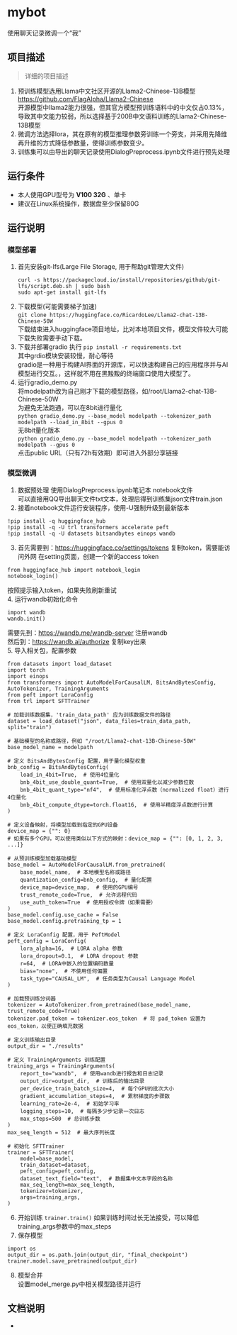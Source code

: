 # mybot
使用聊天记录微调一个“我”

## 项目描述
>  详细的项目描述
1. 预训练模型选用Llama中文社区开源的Llama2-Chinese-13B模型  https://github.com/FlagAlpha/Llama2-Chinese  
   开源模型中llama2能力很强，但其官方模型预训练语料中的中文仅占0.13%，导致其中文能力较弱，所以选择基于200B中文语料训练的Llama2-Chinese-13B模型  
2. 微调方法选择lora，其在原有的模型推理参数旁训练一个旁支，并采用先降维再升维的方式降低参数量，使得训练参数变少。
3. 训练集可以由导出的聊天记录使用DialogPreprocess.ipynb文件进行预先处理


## 运行条件
* 本人使用GPU型号为 **V100 32G** 、单卡
* 建议在Linux系统操作，数据盘至少保留80G

## 运行说明
### 模型部署
1. 首先安装git-lfs(Large File Storage, 用于帮助git管理大文件)
   ```
   curl -s https://packagecloud.io/install/repositories/github/git-lfs/script.deb.sh | sudo bash
   sudo apt-get install git-lfs
   ```
2. 下载模型(可能需要梯子加速)  
   ```git clone https://huggingface.co/RicardoLee/Llama2-chat-13B-Chinese-50W```  
   下载结束进入huggingface项目地址，比对本地项目文件，模型文件较大可能下载失败需要手动下载。
3. 下载并部署gradio
执行 ```pip install -r requirements.txt```   
其中grdio模块安装较慢，耐心等待   
gradio是一种用于构建AI界面的开源库，可以快速构建自己的应用程序并与AI模型进行交互。，这样就不用在黑黢黢的终端窗口使用大模型了。  
4. 运行gradio_demo.py  
将modelpath改为自己刚才下载的模型路径，如/root/Llama2-chat-13B-Chinese-50W   
为避免无法跑通，可以在8bit进行量化    
```python gradio_demo.py --base_model modelpath --tokenizer_path modelpath --load_in_8bit --gpus 0```   
无8bit量化版本   
```python gradio_demo.py --base_model modelpath --tokenizer_path modelpath --gpus 0```  
点击public URL（只有72h有效期）即可进入外部分享链接    


### 模型微调
1. 数据预处理
使用DialogPreprocess.ipynb笔记本 notebook文件  
可以直接用QQ导出聊天文件txt文本，处理后得到训练集json文件train.json
2. 接着notebook文件运行安装程序，使用-U强制升级到最新版本
```
!pip install -q huggingface_hub
!pip install -q -U trl transformers accelerate peft
!pip install -q -U datasets bitsandbytes einops wandb
```
3. 首先需要到：https://huggingface.co/settings/tokens 复制token，需要能访问外网
在setting页面，创建一个新的access token
```
from huggingface_hub import notebook_login
notebook_login()
```
按照提示输入token，如果失败刷新重试  
4. 运行wandb初始化命令
```
import wandb
wandb.init()
```
需要先到：https://wandb.me/wandb-server 注册wandb  
然后到：https://wandb.ai/authorize 复制key出来  
5. 导入相关包，配置参数
```
from datasets import load_dataset
import torch
import einops
from transformers import AutoModelForCausalLM, BitsAndBytesConfig, AutoTokenizer, TrainingArguments
from peft import LoraConfig
from trl import SFTTrainer

# 加载训练数据集，'train_data_path' 应为训练数据文件的路径
dataset = load_dataset("json", data_files=train_data_path, split="train")

# 基础模型的名称或路径，例如 "/root/Llama2-chat-13B-Chinese-50W"
base_model_name = modelpath

# 定义 BitsAndBytesConfig 配置，用于量化模型权重
bnb_config = BitsAndBytesConfig(
    load_in_4bit=True,  # 使用4位量化
    bnb_4bit_use_double_quant=True,  # 使用双量化以减少参数位数
    bnb_4bit_quant_type="nf4",  # 使用标准化浮点数（normalized float）进行4位量化
    bnb_4bit_compute_dtype=torch.float16,  # 使用半精度浮点数进行计算
)

# 定义设备映射，将模型加载到指定的GPU设备
device_map = {"": 0}
# 如果有多个GPU，可以使用类似以下方式的映射：device_map = {"": [0, 1, 2, 3, ...]}

# 从预训练模型加载基础模型
base_model = AutoModelForCausalLM.from_pretrained(
    base_model_name,  # 本地模型名称或路径
    quantization_config=bnb_config,  # 量化配置
    device_map=device_map,  # 使用的GPU编号
    trust_remote_code=True,  # 允许远程代码
    use_auth_token=True  # 使用授权令牌（如果需要）
)
base_model.config.use_cache = False
base_model.config.pretraining_tp = 1

# 定义 LoraConfig 配置，用于 PeftModel
peft_config = LoraConfig(
    lora_alpha=16,  # LORA alpha 参数
    lora_dropout=0.1,  # LORA dropout 参数
    r=64,  # LORA中嵌入的位置编码数量
    bias="none",  # 不使用任何偏置
    task_type="CAUSAL_LM",  # 任务类型为Causal Language Model
)

# 加载预训练分词器
tokenizer = AutoTokenizer.from_pretrained(base_model_name, trust_remote_code=True)
tokenizer.pad_token = tokenizer.eos_token  # 将 pad_token 设置为 eos_token，以便正确填充数据

# 定义训练输出目录
output_dir = "./results"

# 定义 TrainingArguments 训练配置
training_args = TrainingArguments(
    report_to="wandb",  # 使用wandb进行报告和日志记录
    output_dir=output_dir,  # 训练后的输出目录
    per_device_train_batch_size=4,  # 每个GPU的批次大小
    gradient_accumulation_steps=4,  # 累积梯度的步骤数
    learning_rate=2e-4,  # 初始学习率
    logging_steps=10,  # 每隔多少步记录一次日志
    max_steps=500  # 总训练步数
)
max_seq_length = 512  # 最大序列长度

# 初始化 SFTTrainer
trainer = SFTTrainer(
    model=base_model,
    train_dataset=dataset,
    peft_config=peft_config,
    dataset_text_field="text",  # 数据集中文本字段的名称
    max_seq_length=max_seq_length,
    tokenizer=tokenizer,
    args=training_args,
)

```
6. 开始训练
```trainer.train()```
如果训练时间过长无法接受，可以降低training_args参数中的max_steps
8. 保存模型
```
import os
output_dir = os.path.join(output_dir, "final_checkpoint")
trainer.model.save_pretrained(output_dir)
```
8. 模型合并  
设置model_merge.py中相关模型路径并运行 



## 文档说明
* 
